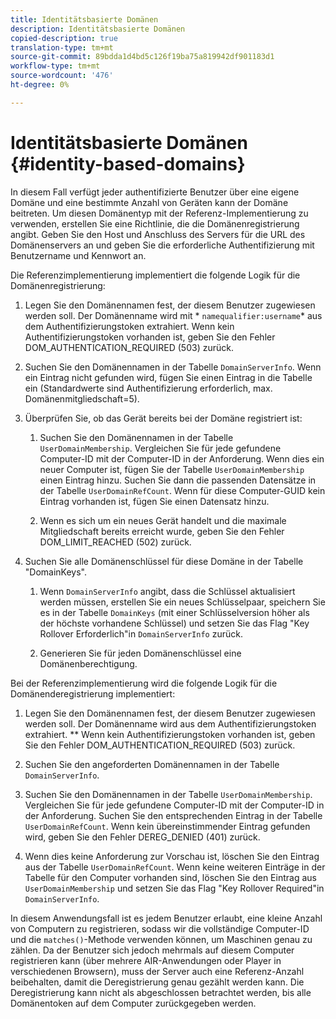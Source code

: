 ```yaml
---
title: Identitätsbasierte Domänen
description: Identitätsbasierte Domänen
copied-description: true
translation-type: tm+mt
source-git-commit: 89bdda1d4bd5c126f19ba75a819942df901183d1
workflow-type: tm+mt
source-wordcount: '476'
ht-degree: 0%

---
```



# Identitätsbasierte Domänen {#identity-based-domains}

In diesem Fall verfügt jeder authentifizierte Benutzer über eine eigene Domäne und eine bestimmte Anzahl von Geräten kann der Domäne beitreten. Um diesen Domänentyp mit der Referenz-Implementierung zu verwenden, erstellen Sie eine Richtlinie, die die Domänenregistrierung angibt. Geben Sie den Host und Anschluss des Servers für die URL des Domänenservers an und geben Sie die erforderliche Authentifizierung mit Benutzername und Kennwort an.

Die Referenzimplementierung implementiert die folgende Logik für die Domänenregistrierung:

1. Legen Sie den Domänennamen fest, der diesem Benutzer zugewiesen werden soll. Der Domänenname wird mit * `namequalifier:username`* aus dem Authentifizierungstoken extrahiert. Wenn kein Authentifizierungstoken vorhanden ist, geben Sie den Fehler DOM_AUTHENTICATION_REQUIRED (503) zurück.
1. Suchen Sie den Domänennamen in der Tabelle `DomainServerInfo`. Wenn ein Eintrag nicht gefunden wird, fügen Sie einen Eintrag in die Tabelle ein (Standardwerte sind Authentifizierung erforderlich, max. Domänenmitgliedschaft=5).
1. Überprüfen Sie, ob das Gerät bereits bei der Domäne registriert ist:

   1. Suchen Sie den Domänennamen in der Tabelle `UserDomainMembership`. Vergleichen Sie für jede gefundene Computer-ID mit der Computer-ID in der Anforderung. Wenn dies ein neuer Computer ist, fügen Sie der Tabelle `UserDomainMembership` einen Eintrag hinzu. Suchen Sie dann die passenden Datensätze in der Tabelle `UserDomainRefCount`. Wenn für diese Computer-GUID kein Eintrag vorhanden ist, fügen Sie einen Datensatz hinzu.

   1. Wenn es sich um ein neues Gerät handelt und die maximale Mitgliedschaft bereits erreicht wurde, geben Sie den Fehler DOM_LIMIT_REACHED (502) zurück.

1. Suchen Sie alle Domänenschlüssel für diese Domäne in der Tabelle &quot;DomainKeys&quot;.

   1. Wenn `DomainServerInfo` angibt, dass die Schlüssel aktualisiert werden müssen, erstellen Sie ein neues Schlüsselpaar, speichern Sie es in der Tabelle `DomainKeys` (mit einer Schlüsselversion höher als der höchste vorhandene Schlüssel) und setzen Sie das Flag &quot;Key Rollover Erforderlich&quot;in `DomainServerInfo` zurück.

   1. Generieren Sie für jeden Domänenschlüssel eine Domänenberechtigung.

Bei der Referenzimplementierung wird die folgende Logik für die Domänenderegistrierung implementiert:

1. Legen Sie den Domänennamen fest, der diesem Benutzer zugewiesen werden soll. Der Domänenname wird aus dem Authentifizierungstoken extrahiert. ** Wenn kein Authentifizierungstoken vorhanden ist, geben Sie den Fehler DOM_AUTHENTICATION_REQUIRED (503) zurück.
1. Suchen Sie den angeforderten Domänennamen in der Tabelle `DomainServerInfo`.
1. Suchen Sie den Domänennamen in der Tabelle `UserDomainMembership`. Vergleichen Sie für jede gefundene Computer-ID mit der Computer-ID in der Anforderung. Suchen Sie den entsprechenden Eintrag in der Tabelle `UserDomainRefCount`. Wenn kein übereinstimmender Eintrag gefunden wird, geben Sie den Fehler DEREG_DENIED (401) zurück.

1. Wenn dies keine Anforderung zur Vorschau ist, löschen Sie den Eintrag aus der Tabelle `UserDomainRefCount`. Wenn keine weiteren Einträge in der Tabelle für den Computer vorhanden sind, löschen Sie den Eintrag aus `UserDomainMembership` und setzen Sie das Flag &quot;Key Rollover Required&quot;in `DomainServerInfo`.

In diesem Anwendungsfall ist es jedem Benutzer erlaubt, eine kleine Anzahl von Computern zu registrieren, sodass wir die vollständige Computer-ID und die `matches()`-Methode verwenden können, um Maschinen genau zu zählen. Da der Benutzer sich jedoch mehrmals auf diesem Computer registrieren kann (über mehrere AIR-Anwendungen oder Player in verschiedenen Browsern), muss der Server auch eine Referenz-Anzahl beibehalten, damit die Deregistrierung genau gezählt werden kann. Die Deregistrierung kann nicht als abgeschlossen betrachtet werden, bis alle Domänentoken auf dem Computer zurückgegeben werden.

